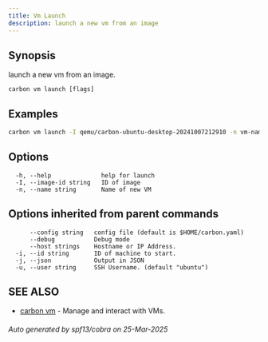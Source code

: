 ```yaml
---
title: Vm Launch
description: launch a new vm from an image
---
```


## Synopsis

launch a new vm from an image.

```
carbon vm launch [flags]
```

## Examples

```bash
carbon vm launch -I qemu/carbon-ubuntu-desktop-20241007212910 -n vm-name
```

## Options

```
  -h, --help              help for launch
  -I, --image-id string   ID of image
  -n, --name string       Name of new VM
```

## Options inherited from parent commands

```
      --config string   config file (default is $HOME/carbon.yaml)
      --debug           Debug mode
      --host strings    Hostname or IP Address.
  -i, --id string       ID of machine to start.
  -j, --json            Output in JSON
  -u, --user string     SSH Username. (default "ubuntu")
```

## SEE ALSO

* [carbon vm](carbon_vm.md)	 - Manage and interact with VMs.

###### Auto generated by spf13/cobra on 25-Mar-2025
